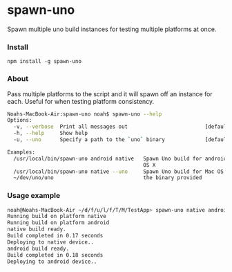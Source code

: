# spawn-uno
Spawn multiple uno build instances for testing multiple platforms at once.

### Install

```
npm install -g spawn-uno
```


### About

Pass multiple platforms to the script and it will spawn off an instance for each. Useful for when testing platform consistency. 

```bash
Noahs-MacBook-Air:spawn-uno noah$ spawn-uno --help
Options:
  -v, --verbose  Print all messages out                         [default: false]
  -h, --help     Show help                                             [boolean]
  -u, --uno      Specify a path to the `uno` binary             [default: "uno"]

Examples:
  /usr/local/bin/spawn-uno android native   Spawn Uno build for android and Mac
                                            OS X
  /usr/local/bin/spawn-uno native --uno     Spawn Uno build for Mac OS X using
  ~/dev/uno/uno                             the binary provided
```

### Usage example

```bash
noah@Noahs-MacBook-Air ~/d/f/u/l/f/T/M/TestApp> spawn-uno native android 
Running build on platform native
Running build on platform android
native build ready.
Build completed in 0.17 seconds
Deploying to native device..
android build ready.
Build completed in 0.18 seconds
Deploying to android device..
```